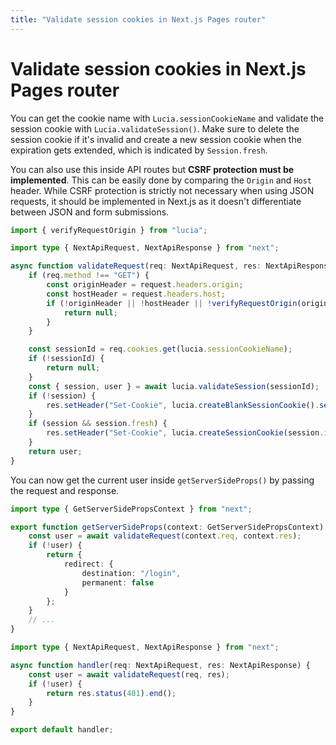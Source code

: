 ```yaml
---
title: "Validate session cookies in Next.js Pages router"
---
```


# Validate session cookies in Next.js Pages router

You can get the cookie name with `Lucia.sessionCookieName` and validate the session cookie with `Lucia.validateSession()`. Make sure to delete the session cookie if it's invalid and create a new session cookie when the expiration gets extended, which is indicated by `Session.fresh`.

You can also use this inside API routes but **CSRF protection must be implemented**. This can be easily done by comparing the `Origin` and `Host` header. While CSRF protection is strictly not necessary when using JSON requests, it should be implemented in Next.js as it doesn't differentiate between JSON and form submissions.

```ts
import { verifyRequestOrigin } from "lucia";

import type { NextApiRequest, NextApiResponse } from "next";

async function validateRequest(req: NextApiRequest, res: NextApiResponse): Promise<User | null> {
	if (req.method !== "GET") {
		const originHeader = request.headers.origin;
		const hostHeader = request.headers.host;
		if (!originHeader || !hostHeader || !verifyRequestOrigin(originHeader, [hostHeader])) {
			return null;
		}
	}

	const sessionId = req.cookies.get(lucia.sessionCookieName);
	if (!sessionId) {
		return null;
	}
	const { session, user } = await lucia.validateSession(sessionId);
	if (!session) {
		res.setHeader("Set-Cookie", lucia.createBlankSessionCookie().serialize());
	}
	if (session && session.fresh) {
		res.setHeader("Set-Cookie", lucia.createSessionCookie(session.id).serialize());
	}
	return user;
}
```

You can now get the current user inside `getServerSideProps()` by passing the request and response.

```ts
import type { GetServerSidePropsContext } from "next";

export function getServerSideProps(context: GetServerSidePropsContext) {
	const user = await validateRequest(context.req, context.res);
	if (!user) {
		return {
			redirect: {
				destination: "/login",
				permanent: false
			}
		};
	}
	// ...
}
```

```ts
import type { NextApiRequest, NextApiResponse } from "next";

async function handler(req: NextApiRequest, res: NextApiResponse) {
	const user = await validateRequest(req, res);
	if (!user) {
		return res.status(401).end();
	}
}

export default handler;
```
